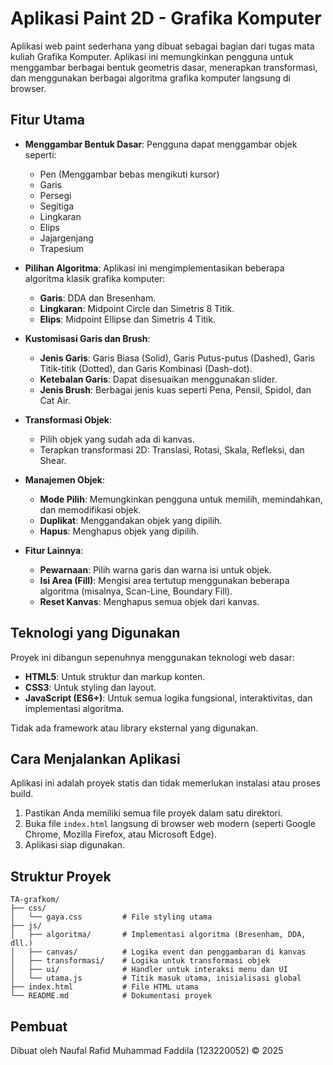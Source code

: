 # Aplikasi Paint 2D - Grafika Komputer

Aplikasi web paint sederhana yang dibuat sebagai bagian dari tugas mata kuliah Grafika Komputer. Aplikasi ini memungkinkan pengguna untuk menggambar berbagai bentuk geometris dasar, menerapkan transformasi, dan menggunakan berbagai algoritma grafika komputer langsung di browser.

## Fitur Utama

- **Menggambar Bentuk Dasar**: Pengguna dapat menggambar objek seperti:

  - Pen (Menggambar bebas mengikuti kursor)
  - Garis
  - Persegi
  - Segitiga
  - Lingkaran
  - Elips
  - Jajargenjang
  - Trapesium

- **Pilihan Algoritma**: Aplikasi ini mengimplementasikan beberapa algoritma klasik grafika komputer:

  - **Garis**: DDA dan Bresenham.
  - **Lingkaran**: Midpoint Circle dan Simetris 8 Titik.
  - **Elips**: Midpoint Ellipse dan Simetris 4 Titik.

- **Kustomisasi Garis dan Brush**:

  - **Jenis Garis**: Garis Biasa (Solid), Garis Putus-putus (Dashed), Garis Titik-titik (Dotted), dan Garis Kombinasi (Dash-dot).
  - **Ketebalan Garis**: Dapat disesuaikan menggunakan slider.
  - **Jenis Brush**: Berbagai jenis kuas seperti Pena, Pensil, Spidol, dan Cat Air.

- **Transformasi Objek**:

  - Pilih objek yang sudah ada di kanvas.
  - Terapkan transformasi 2D: Translasi, Rotasi, Skala, Refleksi, dan Shear.

- **Manajemen Objek**:

  - **Mode Pilih**: Memungkinkan pengguna untuk memilih, memindahkan, dan memodifikasi objek.
  - **Duplikat**: Menggandakan objek yang dipilih.
  - **Hapus**: Menghapus objek yang dipilih.

- **Fitur Lainnya**:
  - **Pewarnaan**: Pilih warna garis dan warna isi untuk objek.
  - **Isi Area (Fill)**: Mengisi area tertutup menggunakan beberapa algoritma (misalnya, Scan-Line, Boundary Fill).
  - **Reset Kanvas**: Menghapus semua objek dari kanvas.

## Teknologi yang Digunakan

Proyek ini dibangun sepenuhnya menggunakan teknologi web dasar:

- **HTML5**: Untuk struktur dan markup konten.
- **CSS3**: Untuk styling dan layout.
- **JavaScript (ES6+)**: Untuk semua logika fungsional, interaktivitas, dan implementasi algoritma.

Tidak ada framework atau library eksternal yang digunakan.

## Cara Menjalankan Aplikasi

Aplikasi ini adalah proyek statis dan tidak memerlukan instalasi atau proses build.

1.  Pastikan Anda memiliki semua file proyek dalam satu direktori.
2.  Buka file `index.html` langsung di browser web modern (seperti Google Chrome, Mozilla Firefox, atau Microsoft Edge).
3.  Aplikasi siap digunakan.

## Struktur Proyek

```
TA-grafkom/
├── css/
│   └── gaya.css         # File styling utama
├── js/
│   ├── algoritma/       # Implementasi algoritma (Bresenham, DDA, dll.)
│   ├── canvas/          # Logika event dan penggambaran di kanvas
│   ├── transformasi/    # Logika untuk transformasi objek
│   ├── ui/              # Handler untuk interaksi menu dan UI
│   └── utama.js         # Titik masuk utama, inisialisasi global
├── index.html           # File HTML utama
└── README.md            # Dokumentasi proyek
```

## Pembuat

Dibuat oleh Naufal Rafid Muhammad Faddila (123220052) © 2025
